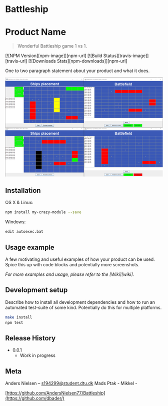 # Battleship
# Product Name
> Wonderful Battleship game 1 vs 1. 

[![NPM Version][npm-image]][npm-url]
[![Build Status][travis-image]][travis-url]
[![Downloads Stats][npm-downloads]][npm-url]

One to two paragraph statement about your product and what it does.

![](header.png)

## Installation

OS X & Linux:

```sh
npm install my-crazy-module --save
```

Windows:

```sh
edit autoexec.bat
```

## Usage example

A few motivating and useful examples of how your product can be used. Spice this up with code blocks and potentially more screenshots.

_For more examples and usage, please refer to the [Wiki][wiki]._

## Development setup

Describe how to install all development dependencies and how to run an automated test-suite of some kind. Potentially do this for multiple platforms.

```sh
make install
npm test
```

## Release History
* 0.0.1
    * Work in progress
## Meta

Anders Nielsen – s194299@student.dtu.dk 
Mads Ptak - 
Mikkel - 

[https://github.com/AndersNielsen77/Battleship](https://github.com/dbader/)

